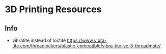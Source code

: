 # 3D Printing Resources

## Info

* vibratite instead of loctite https://www.vibra-tite.com/threadlockers/plastic-compatible/vibra-tite-vc-3-threadmate/